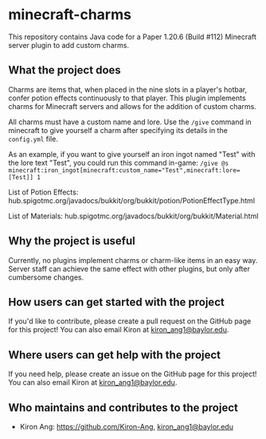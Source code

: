 # minecraft-charms
This repository contains Java code for a Paper 1.20.6 (Build #112) Minecraft server plugin to add custom charms.

## What the project does

Charms are items that, when placed in the nine slots in a player's hotbar, confer potion effects continuously to that player. This plugin implements charms for Minecraft servers and allows for the addition of custom charms.

All charms must have a custom name and lore. Use the ``/give`` command in minecraft to give yourself a charm after specifying its details in the ``config.yml`` file.

As an example, if you want to give yourself an iron ingot named "Test" with the lore text "Test", you could run this command in-game: ``/give @s minecraft:iron_ingot[minecraft:custom_name="Test",minecraft:lore=[Test]] 1``

List of Potion Effects: hub.spigotmc.org/javadocs/bukkit/org/bukkit/potion/PotionEffectType.html

List of Materials: hub.spigotmc.org/javadocs/bukkit/org/bukkit/Material.html

## Why the project is useful

Currently, no plugins implement charms or charm-like items in an easy way. Server staff can achieve the same effect with other plugins, but only after cumbersome changes.

## How users can get started with the project

If you'd like to contribute, please create a pull request on the GitHub page for this project! You can also email Kiron at kiron_ang1@baylor.edu.

## Where users can get help with the project

If you need help, please create an issue on the GitHub page for this project! You can also email Kiron at kiron_ang1@baylor.edu.

## Who maintains and contributes to the project

- Kiron Ang: https://github.com/Kiron-Ang, kiron_ang1@baylor.edu
